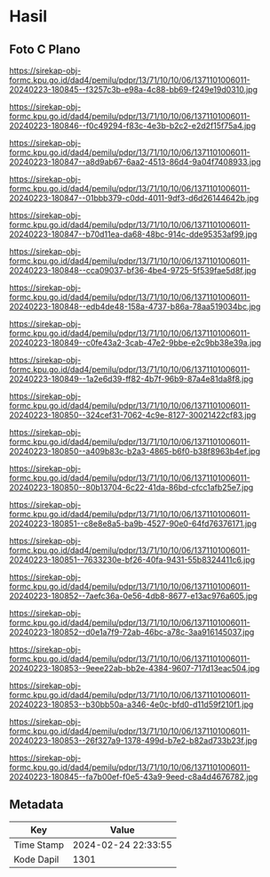 # Hasil

## Foto C Plano

https://sirekap-obj-formc.kpu.go.id/dad4/pemilu/pdpr/13/71/10/10/06/1371101006011-20240223-180845--f3257c3b-e98a-4c88-bb69-f249e19d0310.jpg

https://sirekap-obj-formc.kpu.go.id/dad4/pemilu/pdpr/13/71/10/10/06/1371101006011-20240223-180846--f0c49294-f83c-4e3b-b2c2-e2d2f15f75a4.jpg

https://sirekap-obj-formc.kpu.go.id/dad4/pemilu/pdpr/13/71/10/10/06/1371101006011-20240223-180847--a8d9ab67-6aa2-4513-86d4-9a04f7408933.jpg

https://sirekap-obj-formc.kpu.go.id/dad4/pemilu/pdpr/13/71/10/10/06/1371101006011-20240223-180847--01bbb379-c0dd-4011-9df3-d6d26144642b.jpg

https://sirekap-obj-formc.kpu.go.id/dad4/pemilu/pdpr/13/71/10/10/06/1371101006011-20240223-180847--b70d11ea-da68-48bc-914c-dde95353af99.jpg

https://sirekap-obj-formc.kpu.go.id/dad4/pemilu/pdpr/13/71/10/10/06/1371101006011-20240223-180848--cca09037-bf36-4be4-9725-5f539fae5d8f.jpg

https://sirekap-obj-formc.kpu.go.id/dad4/pemilu/pdpr/13/71/10/10/06/1371101006011-20240223-180848--edb4de48-158a-4737-b86a-78aa519034bc.jpg

https://sirekap-obj-formc.kpu.go.id/dad4/pemilu/pdpr/13/71/10/10/06/1371101006011-20240223-180849--c0fe43a2-3cab-47e2-9bbe-e2c9bb38e39a.jpg

https://sirekap-obj-formc.kpu.go.id/dad4/pemilu/pdpr/13/71/10/10/06/1371101006011-20240223-180849--1a2e6d39-ff82-4b7f-96b9-87a4e81da8f8.jpg

https://sirekap-obj-formc.kpu.go.id/dad4/pemilu/pdpr/13/71/10/10/06/1371101006011-20240223-180850--324cef31-7062-4c9e-8127-30021422cf83.jpg

https://sirekap-obj-formc.kpu.go.id/dad4/pemilu/pdpr/13/71/10/10/06/1371101006011-20240223-180850--a409b83c-b2a3-4865-b6f0-b38f8963b4ef.jpg

https://sirekap-obj-formc.kpu.go.id/dad4/pemilu/pdpr/13/71/10/10/06/1371101006011-20240223-180850--80b13704-6c22-41da-86bd-cfcc1afb25e7.jpg

https://sirekap-obj-formc.kpu.go.id/dad4/pemilu/pdpr/13/71/10/10/06/1371101006011-20240223-180851--c8e8e8a5-ba9b-4527-90e0-64fd76376171.jpg

https://sirekap-obj-formc.kpu.go.id/dad4/pemilu/pdpr/13/71/10/10/06/1371101006011-20240223-180851--7633230e-bf26-40fa-9431-55b8324411c6.jpg

https://sirekap-obj-formc.kpu.go.id/dad4/pemilu/pdpr/13/71/10/10/06/1371101006011-20240223-180852--7aefc36a-0e56-4db8-8677-e13ac976a605.jpg

https://sirekap-obj-formc.kpu.go.id/dad4/pemilu/pdpr/13/71/10/10/06/1371101006011-20240223-180852--d0e1a7f9-72ab-46bc-a78c-3aa916145037.jpg

https://sirekap-obj-formc.kpu.go.id/dad4/pemilu/pdpr/13/71/10/10/06/1371101006011-20240223-180853--9eee22ab-bb2e-4384-9607-717d13eac504.jpg

https://sirekap-obj-formc.kpu.go.id/dad4/pemilu/pdpr/13/71/10/10/06/1371101006011-20240223-180853--b30bb50a-a346-4e0c-bfd0-d11d59f210f1.jpg

https://sirekap-obj-formc.kpu.go.id/dad4/pemilu/pdpr/13/71/10/10/06/1371101006011-20240223-180853--26f327a9-1378-499d-b7e2-b82ad733b23f.jpg

https://sirekap-obj-formc.kpu.go.id/dad4/pemilu/pdpr/13/71/10/10/06/1371101006011-20240223-180845--fa7b00ef-f0e5-43a9-9eed-c8a4d4676782.jpg


## Metadata

| Key        | Value               |
| ---------- | ------------------- |
| Time Stamp | 2024-02-24 22:33:55 |
| Kode Dapil | 1301                |



